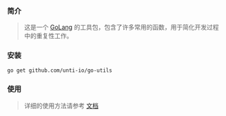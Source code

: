 ### 简介
> 这是一个 [GoLang](https://golang.org/) 的工具包，包含了许多常用的函数，用于简化开发过程中的重复性工作。

### 安装
```bash
go get github.com/unti-io/go-utils
```

### 使用
> 详细的使用方法请参考 [文档](./document/README.md)
